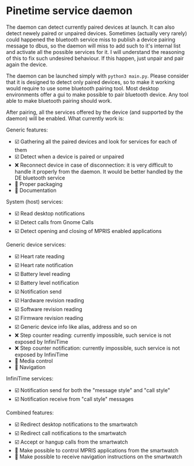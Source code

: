 # Pinetime service daemon

The daemon can detect currently paired devices at launch.
It can also detect newely paired or unpaired devices.
Sometimes (actually very rarely) could happened the bluetooth service miss to publish a device pairing message to dbus, 
so the daemon will miss to add such to it's internal list and activate all the possible services for it.
I will understand the reasoning of this to fix such undesired behaviour. If this happen, just unpair and pair again the device.

The daemon can be launched simply with `python3 main.py`.
Please consider that it is designed to detect only paired devices, so to make it working would require to use some bluetooth pairing tool.
Most desktop environments offer a gui to make possible to pair bluetooth device. Any tool able to make bluetooth pairing should work.

After pairing, all the services offered by the device (and supported by the daemon) will be enabled.
What currently work is:

Generic features:
- :ballot_box_with_check: Gathering all the paired devices and look for services for each of them
- :ballot_box_with_check: Detect when a device is paired or unpaired
- :x: Reconnect device in case of disconnection: it is very difficult to handle it properly from the daemon. It would be better handled by the DE bluetooth service
- :black_square_button: Proper packaging
- :black_square_button: Documentation

System (host) services:
- :ballot_box_with_check: Read desktop notifications
- :ballot_box_with_check: Detect calls from Gnome Calls
- :ballot_box_with_check: Detect opening and closing of MPRIS enabled applications

Generic device services:
- :ballot_box_with_check: Heart rate reading
- :ballot_box_with_check: Heart rate notification
- :ballot_box_with_check: Battery level reading
- :ballot_box_with_check: Battery level notification
- :ballot_box_with_check: Notification send
- :ballot_box_with_check: Hardware revision reading
- :ballot_box_with_check: Software revision reading
- :ballot_box_with_check: Firmware revision reading
- :ballot_box_with_check: Generic device info like alias, address and so on
- :x: Step counter reading:  currently impossible, such service is not exposed by InfiniTime
- :x: Step counter notification:  currently impossible, such service is not exposed by InfiniTime
- :black_square_button: Media control
- :black_square_button: Navigation


InfiniTime services:
- :ballot_box_with_check: Notification send for both the "message style" and "call style"
- :ballot_box_with_check: Notification receive from "call style" messages

Combined features:
- :ballot_box_with_check: Redirect desktop notifications to the smartwatch
- :ballot_box_with_check: Redirect call notifications to the smartwatch
- :ballot_box_with_check: Accept or hangup calls from the smartwatch
- :black_square_button: Make possible to control MPRIS applications from the smartwatch
- :black_square_button: Make possible to receive navigation instructions on the smartwatch

